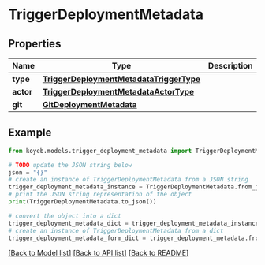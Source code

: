 # TriggerDeploymentMetadata


## Properties

Name | Type | Description | Notes
------------ | ------------- | ------------- | -------------
**type** | [**TriggerDeploymentMetadataTriggerType**](TriggerDeploymentMetadataTriggerType.md) |  | [optional] 
**actor** | [**TriggerDeploymentMetadataActorType**](TriggerDeploymentMetadataActorType.md) |  | [optional] 
**git** | [**GitDeploymentMetadata**](GitDeploymentMetadata.md) |  | [optional] 

## Example

```python
from koyeb.models.trigger_deployment_metadata import TriggerDeploymentMetadata

# TODO update the JSON string below
json = "{}"
# create an instance of TriggerDeploymentMetadata from a JSON string
trigger_deployment_metadata_instance = TriggerDeploymentMetadata.from_json(json)
# print the JSON string representation of the object
print(TriggerDeploymentMetadata.to_json())

# convert the object into a dict
trigger_deployment_metadata_dict = trigger_deployment_metadata_instance.to_dict()
# create an instance of TriggerDeploymentMetadata from a dict
trigger_deployment_metadata_form_dict = trigger_deployment_metadata.from_dict(trigger_deployment_metadata_dict)
```
[[Back to Model list]](../README.md#documentation-for-models) [[Back to API list]](../README.md#documentation-for-api-endpoints) [[Back to README]](../README.md)


